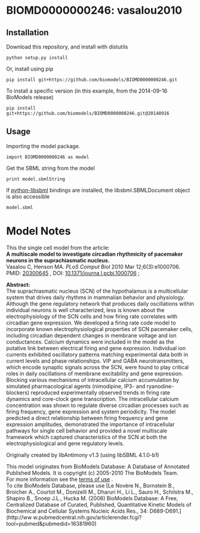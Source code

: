 # BIOMD0000000246: vasalou2010

## Installation

Download this repository, and install with distutils

`python setup.py install`

Or, install using pip

`pip install git+https://github.com/biomodels/BIOMD0000000246.git`

To install a specific version (in this example, from the 2014-09-16 BioModels release)

`pip install git+https://github.com/biomodels/BIOMD0000000246.git@20140916`

## Usage

Importing the model package.

`import BIOMD0000000246 as model`

Get the SBML string from the model

`print model.sbmlString`

If [python-libsbml](https://pypi.python.org/pypi/python-libsbml) bindings are
installed, the libsbml.SBMLDocument object is also accessible

`model.sbml`


# Model Notes


This the single cell model from the article:  
**A multiscale model to investigate circadian rhythmicity of pacemaker neurons in the suprachiasmatic nucleus.**   
Vasalou C, Henson MA. _PLoS Comput Biol_ 2010 Mar 12;6(3):e1000706. PMID:
[20300645](http://www.ncbi.nlm.nih.gov/pubmed/20300645) , DOI: [10.1371/journa
l.pcbi.1000706](http://dx.doi.org/10.1371%2Fjournal.pcbi.1000706) ;

**Abstract:**   
The suprachiasmatic nucleus (SCN) of the hypothalamus is a multicellular
system that drives daily rhythms in mammalian behavior and physiology.
Although the gene regulatory network that produces daily oscillations within
individual neurons is well characterized, less is known about the
electrophysiology of the SCN cells and how firing rate correlates with
circadian gene expression. We developed a firing rate code model to
incorporate known electrophysiological properties of SCN pacemaker cells,
including circadian dependent changes in membrane voltage and ion
conductances. Calcium dynamics were included in the model as the putative link
between electrical firing and gene expression. Individual ion currents
exhibited oscillatory patterns matching experimental data both in current
levels and phase relationships. VIP and GABA neurotransmitters, which encode
synaptic signals across the SCN, were found to play critical roles in daily
oscillations of membrane excitability and gene expression. Blocking various
mechanisms of intracellular calcium accumulation by simulated pharmacological
agents (nimodipine, IP3- and ryanodine-blockers) reproduced experimentally
observed trends in firing rate dynamics and core-clock gene transcription. The
intracellular calcium concentration was shown to regulate diverse circadian
processes such as firing frequency, gene expression and system periodicity.
The model predicted a direct relationship between firing frequency and gene
expression amplitudes, demonstrated the importance of intracellular pathways
for single cell behavior and provided a novel multiscale framework which
captured characteristics of the SCN at both the electrophysiological and gene
regulatory levels.

Originally created by libAntimony v1.3 (using libSBML 4.1.0-b1)

This model originates from BioModels Database: A Database of Annotated
Published Models. It is copyright (c) 2005-2010 The BioModels Team.  
For more information see the [terms of
use](http://www.ebi.ac.uk/biomodels/legal.html) .  
To cite BioModels Database, please use [Le Novère N., Bornstein B., Broicher
A., Courtot M., Donizelli M., Dharuri H., Li L., Sauro H., Schilstra M.,
Shapiro B., Snoep J.L., Hucka M. (2006) BioModels Database: A Free,
Centralized Database of Curated, Published, Quantitative Kinetic Models of
Biochemical and Cellular Systems Nucleic Acids Res., 34: D689-D691.](http://ww
w.pubmedcentral.nih.gov/articlerender.fcgi?tool=pubmed&pubmedid=16381960)


